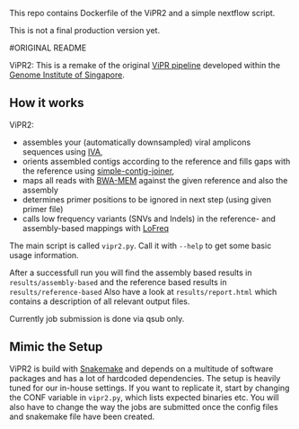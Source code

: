 
This repo contains Dockerfile of the ViPR2 and a simple nextflow script.

This is not a final production version yet.

#ORIGINAL README

ViPR2: This is a remake of the original
[ViPR pipeline](https://github.com/CSB5/vipr) developed within the
[Genome Institute of Singapore](http://www.a-star.edu.sg/gis).

## How it works

ViPR2:
- assembles your (automatically downsampled) viral amplicons sequences using [IVA](http://www.ncbi.nlm.nih.gov/pubmed/25725497),
- orients assembled contigs according to the reference and fills gaps with the reference using [simple-contig-joiner](https://github.com/andreas-wilm/simple-contig-joiner),
- maps all reads with [BWA-MEM](http://arxiv.org/abs/1303.3997) against the given reference and also the assembly
- determines primer positions to be ignored in next step (using given primer file)
- calls low frequency variants (SNVs and Indels) in the reference- and assembly-based mappings with [LoFreq](http://www.ncbi.nlm.nih.gov/pubmed/23066108)

The main script is called `vipr2.py`. Call it with `--help` to get some basic usage information.

After a successfull run you will find the assembly based results in `results/assembly-based` and the reference based results in  `results/reference-based`
Also have a look at `results/report.html` which contains a description of all relevant output files.

Currently job submission is done via qsub only.

## Mimic the Setup

ViPR2 is build with
[Snakemake](http://www.ncbi.nlm.nih.gov/pubmed/22908215) and depends
on a multitude of software packages and has a lot of hardcoded dependencies.
The setup is heavily tuned for our in-house settings. If you want to
replicate it, start by changing the CONF variable in `vipr2.py`, which
lists expected binaries etc. You will also have to change the way the jobs
are submitted once the config files and snakemake file have been created.



